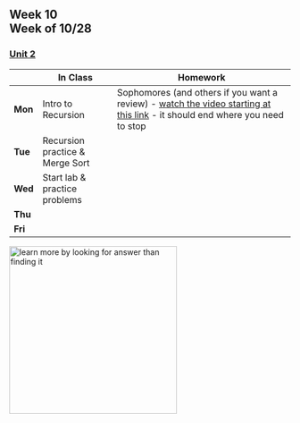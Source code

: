 ## Week 10 <br>Week of 10/28  

### [Unit 2](/apcsp/curriculum/2)

  |       |In Class               |Homework   |
  |-------|---------              |---------  |
  |**Mon**|Intro to Recursion |Sophomores (and others if you want a review) - [watch the video starting at this link](https://youtu.be/jZzyERW7h1A?si=s12xCZShurtpxNay&t=5593;end=6303;) - it should end where you need to stop |
  |**Tue**|Recursion practice & Merge Sort | |
  |**Wed**|Start lab & practice problems | |
  |**Thu**| | |
  |**Fri**| | |


<meta http-equiv="refresh" content="300"/>

<img src="https://pbs.twimg.com/media/Dqc1eRnXgAAAiR1.jpg" alt="learn more by looking for answer than finding it" height="300">

